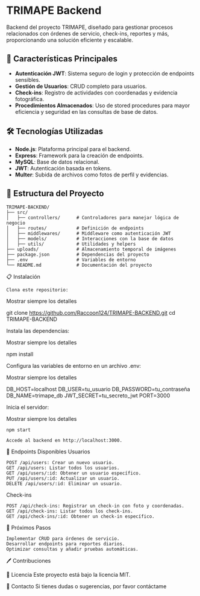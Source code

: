 # TRIMAPE Backend

Backend del proyecto TRIMAPE, diseñado para gestionar procesos relacionados con órdenes de servicio, check-ins, reportes y más, proporcionando una solución eficiente y escalable.

## 🚀 Características Principales

- **Autenticación JWT**: Sistema seguro de login y protección de endpoints sensibles.
- **Gestión de Usuarios**: CRUD completo para usuarios.
- **Check-ins**: Registro de actividades con coordenadas y evidencia fotográfica.
- **Procedimientos Almacenados**: Uso de stored procedures para mayor eficiencia y seguridad en las consultas de base de datos.

## 🛠️ Tecnologías Utilizadas

- **Node.js**: Plataforma principal para el backend.
- **Express**: Framework para la creación de endpoints.
- **MySQL**: Base de datos relacional.
- **JWT**: Autenticación basada en tokens.
- **Multer**: Subida de archivos como fotos de perfil y evidencias.

## 📂 Estructura del Proyecto

```plaintext
TRIMAPE-BACKEND/
├── src/
│   ├── controllers/      # Controladores para manejar lógica de negocio
│   ├── routes/           # Definición de endpoints
│   ├── middlewares/      # Middleware como autenticación JWT
│   ├── models/           # Interacciones con la base de datos
│   ├── utils/            # Utilidades y helpers
├── uploads/              # Almacenamiento temporal de imágenes
├── package.json          # Dependencias del proyecto
├── .env                  # Variables de entorno
└── README.md             # Documentación del proyecto
```


📋 Instalación

    Clona este repositorio:

Mostrar siempre los detalles

git clone https://github.com/Raccoon124/TRIMAPE-BACKEND.git
cd TRIMAPE-BACKEND

Instala las dependencias:

Mostrar siempre los detalles

npm install

Configura las variables de entorno en un archivo .env:

Mostrar siempre los detalles

DB_HOST=localhost
DB_USER=tu_usuario
DB_PASSWORD=tu_contraseña
DB_NAME=trimape_db
JWT_SECRET=tu_secreto_jwt
PORT=3000

Inicia el servidor:

Mostrar siempre los detalles

    npm start

    Accede al backend en http://localhost:3000.

🧪 Endpoints Disponibles
Usuarios

    POST /api/users: Crear un nuevo usuario.
    GET /api/users: Listar todos los usuarios.
    GET /api/users/:id: Obtener un usuario específico.
    PUT /api/users/:id: Actualizar un usuario.
    DELETE /api/users/:id: Eliminar un usuario.

Check-ins

    POST /api/check-ins: Registrar un check-in con foto y coordenadas.
    GET /api/check-ins: Listar todos los check-ins.
    GET /api/check-ins/:id: Obtener un check-in específico.

🔧 Próximos Pasos

    Implementar CRUD para órdenes de servicio.
    Desarrollar endpoints para reportes diarios.
    Optimizar consultas y añadir pruebas automáticas.

🖊️ Contribuciones

📄 Licencia
Este proyecto está bajo la licencia MIT.

💬 Contacto
Si tienes dudas o sugerencias, por favor contáctame





